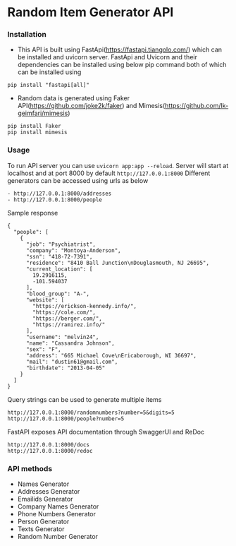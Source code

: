 
# Random Item Generator API


### Installation
- This API is built using FastApi(https://fastapi.tiangolo.com/) which can be installed and uvicorn server. FastApi and Uvicorn and their dependencies can be installed using below pip command both of which can be installed using  
```
pip install "fastapi[all]"
```
- Random data is generated using Faker API(https://github.com/joke2k/faker) and Mimesis(https://github.com/lk-geimfari/mimesis)
```
pip install Faker
pip install mimesis
```



### Usage
To run API server you can use ```uvicorn app:app --reload```.
Server will start at localhost and at port 8000 by default ```http://127.0.0.1:8000```
Different generators can be accessed using urls as below
```
- http://127.0.0.1:8000/addresses
- http://127.0.0.1:8000/people
```

Sample response
```
{
  "people": [
    {
      "job": "Psychiatrist",
      "company": "Montoya-Anderson",
      "ssn": "418-72-7391",
      "residence": "8410 Ball Junction\nDouglasmouth, NJ 26695",
      "current_location": [
        19.2916115,
        -101.594037
      ],
      "blood_group": "A-",
      "website": [
        "https://erickson-kennedy.info/",
        "https://cole.com/",
        "https://berger.com/",
        "https://ramirez.info/"
      ],
      "username": "melvin24",
      "name": "Cassandra Johnson",
      "sex": "F",
      "address": "665 Michael Cove\nEricaborough, WI 36697",
      "mail": "dustin61@gmail.com",
      "birthdate": "2013-04-05"
    }
  ]
}
```

Query strings can be used to generate multiple items
```
http://127.0.0.1:8000/randomnumbers?number=5&digits=5
http://127.0.0.1:8000/people?number=5
```


FastAPI exposes API documentation through SwaggerUI and ReDoc
```
http://127.0.0.1:8000/docs
http://127.0.0.1:8000/redoc
```


### API methods
- Names Generator
- Addresses Generator
- Emailids Generator
- Company Names Generator
- Phone Numbers Generator
- Person Generator
- Texts Generator
- Random Number Generator
